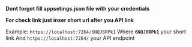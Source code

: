 **Dont forget fill appsetings.json file with your credentials**

**For check link just inser short url after you API link**

Example: `https://localhost:7264/6NQJ6RPk1`
Where **`6NQJ6RPk1`** your short link
And `https://localhost:7264/` your API endpoint